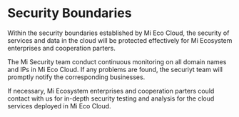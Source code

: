 # Security Boundaries

Within the security boundaries established by Mi Eco Cloud, the security of services and data in the cloud  will be protected effectively for Mi Ecosystem enterprises and cooperation parters.

The Mi Security team conduct continuous monitoring on all domain names and IPs in Mi Eco Cloud. If any problems are found, the securiyt team will promptly notify the corresponding businesses.

If necessary, Mi Ecosystem enterprises and cooperation parters could contact with us for in-depth security testing and analysis for the cloud services deployed in Mi Eco Cloud.
